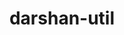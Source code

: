 ---
title: "darshan-util"
layout: cache
categories: [package, v0.18]
meta: {"versions": ["3.3.1"], "compilers": ["gcc@=7.5.0"], "oss": ["ubuntu18.04"], "platforms": ["linux"], "targets": ["x86_64"], "stacks": ["data-vis-sdk", "e4s"], "num_specs": 1, "num_specs_by_stack": {"data-vis-sdk": 1, "e4s": 1}}
spec_details: [{"hash": "7nipbgdyrhvbpkozrcjwzg7xq2rw7feq", "compiler": "gcc@=7.5.0", "versions": ["3.3.1"], "os": "ubuntu18.04", "platform": "linux", "target": "x86_64", "variants": ["~apmpi", "~apxc", "~bzip2"], "stacks": ["data-vis-sdk", "e4s"], "size": "-", "tarball": "https://binaries.spack.io/releases/v0.18/build_cache/linux-ubuntu18.04-x86_64/gcc-7.5.0/darshan-util-3.3.1/linux-ubuntu18.04-x86_64-gcc-7.5.0-darshan-util-3.3.1-7nipbgdyrhvbpkozrcjwzg7xq2rw7feq.spack"}]
---
